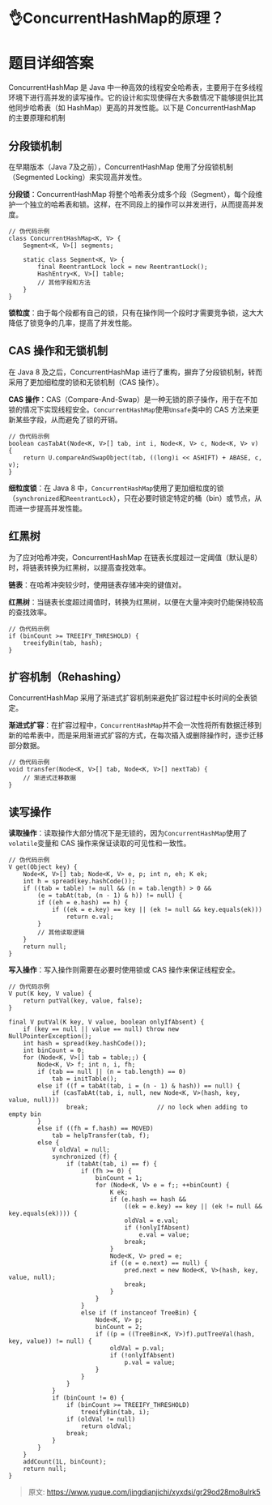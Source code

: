 # 👌ConcurrentHashMap的原理？

# 题目详细答案
ConcurrentHashMap 是 Java 中一种高效的线程安全哈希表，主要用于在多线程环境下进行高并发的读写操作。它的设计和实现使得在大多数情况下能够提供比其他同步哈希表（如 HashMap）更高的并发性能。以下是 ConcurrentHashMap 的主要原理和机制

## 分段锁机制
在早期版本（Java 7及之前），ConcurrentHashMap 使用了分段锁机制（Segmented Locking）来实现高并发性。

**分段锁**：ConcurrentHashMap 将整个哈希表分成多个段（Segment），每个段维护一个独立的哈希表和锁。这样，在不同段上的操作可以并发进行，从而提高并发度。

```plain
// 伪代码示例
class ConcurrentHashMap<K, V> {
    Segment<K, V>[] segments;
    
    static class Segment<K, V> {
        final ReentrantLock lock = new ReentrantLock();
        HashEntry<K, V>[] table;
        // 其他字段和方法
    }
}
```

**锁粒度**：由于每个段都有自己的锁，只有在操作同一个段时才需要竞争锁，这大大降低了锁竞争的几率，提高了并发性能。

## CAS 操作和无锁机制
在 Java 8 及之后，ConcurrentHashMap 进行了重构，摒弃了分段锁机制，转而采用了更加细粒度的锁和无锁机制（CAS 操作）。

**CAS 操作**：CAS（Compare-And-Swap）是一种无锁的原子操作，用于在不加锁的情况下实现线程安全。`ConcurrentHashMap`使用`Unsafe`类中的 CAS 方法来更新某些字段，从而避免了锁的开销。

```plain
// 伪代码示例
boolean casTabAt(Node<K, V>[] tab, int i, Node<K, V> c, Node<K, V> v) {
    return U.compareAndSwapObject(tab, ((long)i << ASHIFT) + ABASE, c, v);
}
```

**细粒度锁**：在 Java 8 中，`ConcurrentHashMap`使用了更加细粒度的锁（`synchronized`和`ReentrantLock`），只在必要时锁定特定的桶（bin）或节点，从而进一步提高并发性能。

## 红黑树
为了应对哈希冲突，ConcurrentHashMap 在链表长度超过一定阈值（默认是8）时，将链表转换为红黑树，以提高查找效率。

**链表**：在哈希冲突较少时，使用链表存储冲突的键值对。

**红黑树**：当链表长度超过阈值时，转换为红黑树，以便在大量冲突时仍能保持较高的查找效率。

```plain
// 伪代码示例
if (binCount >= TREEIFY_THRESHOLD) {
    treeifyBin(tab, hash);
}
```

## 扩容机制（Rehashing）
ConcurrentHashMap 采用了渐进式扩容机制来避免扩容过程中长时间的全表锁定。

**渐进式扩容**：在扩容过程中，`ConcurrentHashMap`并不会一次性将所有数据迁移到新的哈希表中，而是采用渐进式扩容的方式，在每次插入或删除操作时，逐步迁移部分数据。

```plain
// 伪代码示例
void transfer(Node<K, V>[] tab, Node<K, V>[] nextTab) {
    // 渐进式迁移数据
}
```

## 读写操作
**读取操作**：读取操作大部分情况下是无锁的，因为`ConcurrentHashMap`使用了`volatile`变量和 CAS 操作来保证读取的可见性和一致性。

```plain
// 伪代码示例
V get(Object key) {
    Node<K, V>[] tab; Node<K, V> e, p; int n, eh; K ek;
    int h = spread(key.hashCode());
    if ((tab = table) != null && (n = tab.length) > 0 &&
        (e = tabAt(tab, (n - 1) & h)) != null) {
        if ((eh = e.hash) == h) {
            if ((ek = e.key) == key || (ek != null && key.equals(ek)))
                return e.val;
        }
        // 其他读取逻辑
    }
    return null;
}
```

**写入操作**：写入操作则需要在必要时使用锁或 CAS 操作来保证线程安全。

```plain
// 伪代码示例
V put(K key, V value) {
    return putVal(key, value, false);
}

final V putVal(K key, V value, boolean onlyIfAbsent) {
    if (key == null || value == null) throw new NullPointerException();
    int hash = spread(key.hashCode());
    int binCount = 0;
    for (Node<K, V>[] tab = table;;) {
        Node<K, V> f; int n, i, fh;
        if (tab == null || (n = tab.length) == 0)
            tab = initTable();
        else if ((f = tabAt(tab, i = (n - 1) & hash)) == null) {
            if (casTabAt(tab, i, null, new Node<K, V>(hash, key, value, null)))
                break;                   // no lock when adding to empty bin
        }
        else if ((fh = f.hash) == MOVED)
            tab = helpTransfer(tab, f);
        else {
            V oldVal = null;
            synchronized (f) {
                if (tabAt(tab, i) == f) {
                    if (fh >= 0) {
                        binCount = 1;
                        for (Node<K, V> e = f;; ++binCount) {
                            K ek;
                            if (e.hash == hash &&
                                ((ek = e.key) == key || (ek != null && key.equals(ek)))) {
                                oldVal = e.val;
                                if (!onlyIfAbsent)
                                    e.val = value;
                                break;
                            }
                            Node<K, V> pred = e;
                            if ((e = e.next) == null) {
                                pred.next = new Node<K, V>(hash, key, value, null);
                                break;
                            }
                        }
                    }
                    else if (f instanceof TreeBin) {
                        Node<K, V> p;
                        binCount = 2;
                        if ((p = ((TreeBin<K, V>)f).putTreeVal(hash, key, value)) != null) {
                            oldVal = p.val;
                            if (!onlyIfAbsent)
                                p.val = value;
                        }
                    }
                }
            }
            if (binCount != 0) {
                if (binCount >= TREEIFY_THRESHOLD)
                    treeifyBin(tab, i);
                if (oldVal != null)
                    return oldVal;
                break;
            }
        }
    }
    addCount(1L, binCount);
    return null;
}
```





> 原文: <https://www.yuque.com/jingdianjichi/xyxdsi/gr29od28mo8ulrk5>